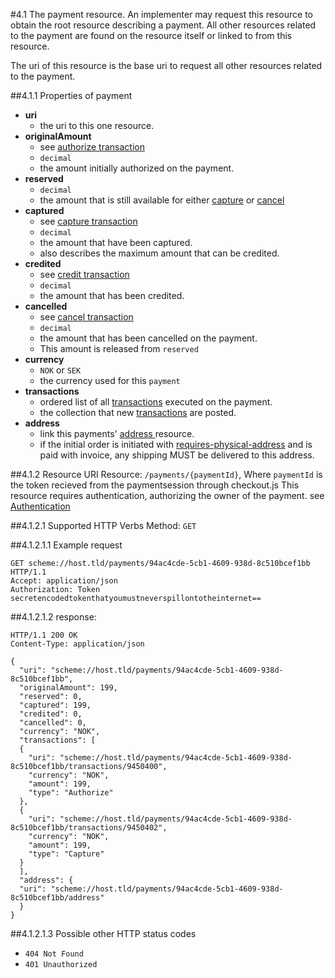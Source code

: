#4.1 The payment resource.
An implementer may request this resource to obtain the root resource describing a payment.
All other resources related to the payment are found on the resource itself or linked to from this resource.

The uri of this resource is the base uri to request all other resources related to the payment.

##4.1.1 Properties of payment
 * **uri**
    * the uri to this one resource.
 * **originalAmount**
    * see [authorize transaction](transaction/#authorize)    
    * `decimal`
    * the amount initially authorized on the payment.
 * **reserved**    
    * `decimal`
    * the amount that is still available for either [capture](transaction/#capture) or [cancel](transaction/#cancel)    
 * **captured**
    * see [capture transaction](transaction/#capture)
    * `decimal`
    * the amount that have been captured.
    * also describes the maximum amount that can be credited.
 * **credited**
    * see [credit transaction](transaction/#credit)
    * `decimal`
    * the amount that has been credited.
 * **cancelled**
    * see [cancel transaction](transaction/#cancel)
    * `decimal`
    * the amount that has been cancelled on the payment.
    * This amount is released from `reserved`    
 * **currency**    
    * `NOK` or `SEK`
    * the currency used for this `payment`
 * **transactions**
    * ordered list of all [transactions](transaction) executed on the payment.
    * the collection that new [transactions](transaction) are posted.
 * **address**
    * link this payments' [address ](address) resource.
    * if the initial order is initiated with [requires-physical-address](configurationReference/#requires-physical-address) and is paid with invoice, any shipping MUST be delivered to this address.



##4.1.2 Resource URI
Resource:  `/payments/{paymentId}`, Where `paymentId` is the token recieved from the paymentsession through checkout.js
This resource requires authentication, authorizing the owner of the payment. see [Authentication](authentication/#back-end-authentication)

##4.1.2.1 Supported HTTP Verbs
Method:    `GET`


##4.1.2.1.1 Example request
```HTTP
GET scheme://host.tld/payments/94ac4cde-5cb1-4609-938d-8c510bcef1bb HTTP/1.1
Accept: application/json
Authorization: Token secretencodedtokenthatyoumustneverspillontotheinternet==
```
##4.1.2.1.2 response:
```HTTP
HTTP/1.1 200 OK
Content-Type: application/json

{
  "uri": "scheme://host.tld/payments/94ac4cde-5cb1-4609-938d-8c510bcef1bb",
  "originalAmount": 199,
  "reserved": 0,
  "captured": 199,
  "credited": 0,
  "cancelled": 0,
  "currency": "NOK",  
  "transactions": [
  {
    "uri": "scheme://host.tld/payments/94ac4cde-5cb1-4609-938d-8c510bcef1bb/transactions/9450400",
    "currency": "NOK",
    "amount": 199,
    "type": "Authorize"
  },
  {
    "uri": "scheme://host.tld/payments/94ac4cde-5cb1-4609-938d-8c510bcef1bb/transactions/9450402",
    "currency": "NOK",
    "amount": 199,
    "type": "Capture"
  }
  ],
  "address": {
  "uri": "scheme://host.tld/payments/94ac4cde-5cb1-4609-938d-8c510bcef1bb/address"
  }
}
```
##4.1.2.1.3 Possible other HTTP status codes
 * `404 Not Found`
 * `401 Unauthorized`
